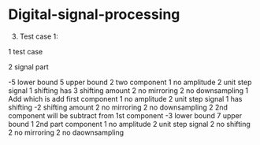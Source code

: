 # Digital-signal-processing
3. Test case 1:

1       test case

2       signal part

-5      lower bound
5       upper bound
2       two component
1       no amplitude
2        unit step signal
1        shifting has
3        shifting amount
2        no mirroring
2        no downsampling
1       Add which is add first component
1       no amplitude
2       unit step signal
1       has shifting
-2     shifting amount
2       no mirroring
2       no downsampling
2       2nd component will be subtract from 1st component
-3      lower bound
7        upper bound
1        2nd part component
1        no amplitude
2        unit step signal
2        no shifting 
2        no mirroring
2        no daownsampling
 
